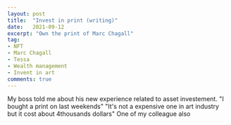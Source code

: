 ```yaml
---
layout: post
title:  "Invest in print (writing)" 
date:   2021-09-12
excerpt: "Own the print of Marc Chagall"
tag:
- NFT
- Marc Chagall
- Tessa
- Wealth management
- Invent in art
comments: true
---
```


My boss told me about his new experience related to asset investement. 
"I bought a print on last weekends"
"It's not a expensive one in art industry but it cost about 4thousands dollars"
One of my colleague also 
